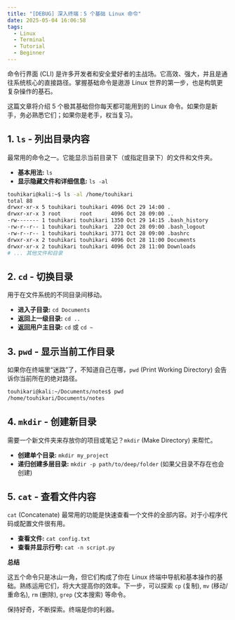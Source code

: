 ```yaml
---
title: "[DEBUG] 深入终端：5 个基础 Linux 命令"
date: 2025-05-04 16:06:58
tags:
  - Linux
  - Terminal
  - Tutorial
  - Beginner
---
```


命令行界面 (CLI) 是许多开发者和安全爱好者的主战场。它高效、强大，并且是通往系统核心的直接路径。掌握基础命令是遨游 Linux 世界的第一步，也是构筑更复杂操作的基石。

这篇文章将介绍 5 个极其基础但你每天都可能用到的 Linux 命令。如果你是新手，务必熟悉它们；如果你是老手，权当复习。

<!-- more -->

## 1. `ls` - 列出目录内容

最常用的命令之一。它能显示当前目录下（或指定目录下）的文件和文件夹。

*   **基本用法:** `ls`
*   **显示隐藏文件和详细信息:** `ls -al`

```bash
touhikari@kali:~$ ls -al /home/touhikari
total 88
drwxr-xr-x 5 touhikari touhikari 4096 Oct 29 14:00 .
drwxr-xr-x 3 root      root      4096 Oct 28 09:00 ..
-rw------- 1 touhikari touhikari 1350 Oct 29 14:15 .bash_history
-rw-r--r-- 1 touhikari touhikari  220 Oct 28 09:00 .bash_logout
-rw-r--r-- 1 touhikari touhikari 3771 Oct 28 09:00 .bashrc
drwxr-xr-x 2 touhikari touhikari 4096 Oct 28 11:00 Documents
drwxr-xr-x 2 touhikari touhikari 4096 Oct 28 11:00 Downloads
# ... 其他文件和目录
```

## 2. `cd` - 切换目录

用于在文件系统的不同目录间移动。

*   **进入子目录:** `cd Documents`
*   **返回上一级目录:** `cd ..`
*   **返回用户主目录:** `cd` 或 `cd ~`

## 3. `pwd` - 显示当前工作目录

如果你在终端里“迷路”了，不知道自己在哪，`pwd` (Print Working Directory) 会告诉你当前所在的绝对路径。

```bash
touhikari@kali:~/Documents/notes$ pwd
/home/touhikari/Documents/notes
```

## 4. `mkdir` - 创建新目录

需要一个新文件夹来存放你的项目或笔记？`mkdir` (Make Directory) 来帮忙。

*   **创建单个目录:** `mkdir my_project`
*   **递归创建多层目录:** `mkdir -p path/to/deep/folder` (如果父目录不存在也会创建)

## 5. `cat` - 查看文件内容

`cat` (Concatenate) 最常用的功能是快速查看一个文件的全部内容。对于小程序代码或配置文件很有用。

*   **查看文件:** `cat config.txt`
*   **查看并显示行号:** `cat -n script.py`

**总结**

这五个命令只是冰山一角，但它们构成了你在 Linux 终端中导航和基本操作的基础。熟练运用它们，将大大提高你的效率。下一步，可以探索 `cp` (复制), `mv` (移动/重命名), `rm` (删除), `grep` (文本搜索) 等命令。

保持好奇，不断探索。终端是你的利器。